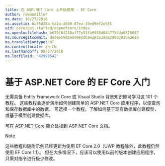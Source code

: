 ```yaml
---
title: 在 ASP.NET Core 上开始使用 - EF Core
author: rowanmiller
ms.date: 10/27/2016
ms.assetid: bcf6d28a-5a2a-40b9-87ea-19ed9ef2e555
uid: core/get-started/aspnetcore/index
ms.openlocfilehash: b676f84218af77e51fb0558d04b775dda0375847
ms.sourcegitcommit: dadee5905ada9ecdbae28363a682950383ce3e10
ms.translationtype: HT
ms.contentlocale: zh-CN
ms.lasthandoff: 08/27/2018
ms.locfileid: "42993542"
---
```

# <a name="getting-started-with-ef-core-on-aspnet-core"></a>基于 ASP.NET Core 的 EF Core 入门

无需具备 Entity Framework Core 或 Visual Studio 背景知识即可学习这 101 个教程。 这些教程会逐步演示如何创建简单的 ASP.NET Core 应用程序，以便查询和保存数据库中的数据。 可选择一个教程，了解如何基于现有数据库创建模型，或基于模型创建数据库。

可在 [ASP.NET Core 简介](/aspnet/core/)处找到 ASP.NET Core 文档。

> [!NOTE]  
> 这些教程和随附示例已经更新为使用 EF Core 2.0（UWP 教程除外，此教程仍然使用 EF Core 1.1）。 但在大多情况下，应该可以使用以前的版本创建应用程序，只需对指令进行极少修改。
